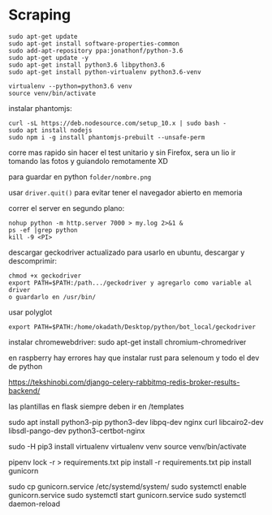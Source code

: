 # Scraping

 
    sudo apt-get update
    sudo apt-get install software-properties-common
    sudo add-apt-repository ppa:jonathonf/python-3.6    
    sudo apt-get update -y
    sudo apt-get install python3.6 libpython3.6
    sudo apt-get install python-virtualenv python3.6-venv
    
    virtualenv --python=python3.6 venv
    source venv/bin/activate
      
instalar phantomjs:

    curl -sL https://deb.nodesource.com/setup_10.x | sudo bash -
    sudo apt install nodejs
	sudo npm i -g install phantomjs-prebuilt --unsafe-perm

corre mas rapido sin hacer el test unitario y sin Firefox, sera un lio ir tomando las fotos y guiandolo remotamente XD

para guardar en python `folder/nombre.png`

usar `driver.quit()` para evitar tener el navegador abierto en memoria

correr el server en segundo plano:
    
    nohup python -m http.server 7000 > my.log 2>&1 &
    ps -ef |grep python
    kill -9 <PI>

descargar geckodriver actualizado para usarlo en ubuntu, descargar y descomprimir:

    chmod +x geckodriver
    export PATH=$PATH:/path.../geckodriver y agregarlo como variable al driver
    o guardarlo en /usr/bin/

usar polyglot

    export PATH=$PATH:/home/okadath/Desktop/python/bot_local/geckodriver


instalar chromewebdriver:
sudo apt-get install chromium-chromedriver

en raspberry hay errores hay que instalar rust para selenoum y todo el dev de python



https://tekshinobi.com/django-celery-rabbitmq-redis-broker-results-backend/

las plantillas en flask siempre deben ir en /templates


sudo apt install python3-pip python3-dev libpq-dev  nginx curl libcairo2-dev libsdl-pango-dev python3-certbot-nginx

sudo -H pip3 install virtualenv
virtualenv venv
source venv/bin/activate


pipenv lock -r > requirements.txt
pip install -r requirements.txt
pip install  gunicorn


 
sudo cp gunicorn.service /etc/systemd/system/
sudo systemctl enable gunicorn.service
sudo systemctl start gunicorn.service
sudo systemctl daemon-reload
 